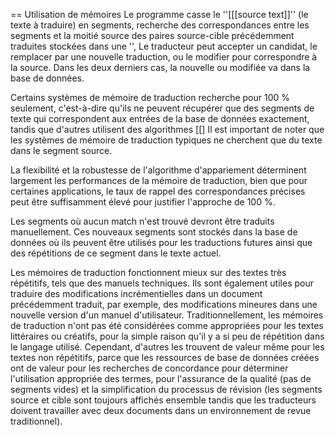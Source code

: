 == Utilisation de mémoires Le programme casse le ''[[[source text]]'' (le texte à traduire) en segments, recherche des correspondances entre les segments et la moitié source des paires source-cible précédemment traduites stockées dans une '', Le traducteur peut accepter un candidat, le remplacer par une nouvelle traduction, ou le modifier pour correspondre à la source. Dans les deux derniers cas, la nouvelle ou modifiée va dans la base de données.

Certains systèmes de mémoire de traduction recherche pour 100 % seulement, c'est-à-dire qu'ils ne peuvent récupérer que des segments de texte qui correspondent aux entrées de la base de données exactement, tandis que d'autres utilisent des algorithmes [[] Il est important de noter que les systèmes de mémoire de traduction typiques ne cherchent que du texte dans le segment source.

La flexibilité et la robustesse de l'algorithme d'appariement déterminent largement les performances de la mémoire de traduction, bien que pour certaines applications, le taux de rappel des correspondances précises peut être suffisamment élevé pour justifier l'approche de 100 %.

Les segments où aucun match n'est trouvé devront être traduits manuellement. Ces nouveaux segments sont stockés dans la base de données où ils peuvent être utilisés pour les traductions futures ainsi que des répétitions de ce segment dans le texte actuel.

Les mémoires de traduction fonctionnent mieux sur des textes très répétitifs, tels que des manuels techniques. Ils sont également utiles pour traduire des modifications incrémentielles dans un document précédemment traduit, par exemple, des modifications mineures dans une nouvelle version d'un manuel d'utilisateur. Traditionnellement, les mémoires de traduction n'ont pas été considérées comme appropriées pour les textes littéraires ou créatifs, pour la simple raison qu'il y a si peu de répétition dans le langage utilisé. Cependant, d'autres les trouvent de valeur même pour les textes non répétitifs, parce que les ressources de base de données créées ont de valeur pour les recherches de concordance pour déterminer l'utilisation appropriée des termes, pour l'assurance de la qualité (pas de segments vides) et la simplification du processus de révision (les segments source et cible sont toujours affichés ensemble tandis que les traducteurs doivent travailler avec deux documents dans un environnement de revue traditionnel).